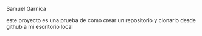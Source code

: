 Samuel Garnica 

este proyecto es una prueba de como crear un repositorio y clonarlo desde github a mi escritorio local 
